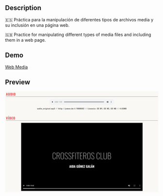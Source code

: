 ## Description
🇪🇸 Práctica para la manipulación de diferentes tipos de archivos media y su inclusión en una página web.

🇬🇧 Practice for manipulating different types of media files and including them in a web page.
## Demo
[Web Media](https://aidagomezgalan.github.io/web-media/)
## Preview
![Screenshot de web media](screenshot.png)


